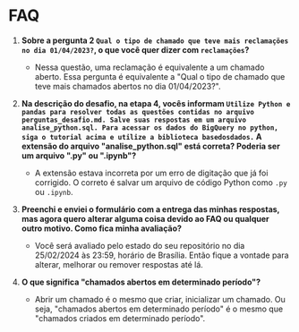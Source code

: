 # FAQ

1. **Sobre a pergunta 2 `Qual o tipo de chamado que teve mais reclamações no dia 01/04/2023?`, o que você quer dizer com `reclamações`?**
   - Nessa questão, uma reclamação é equivalente a um chamado aberto. Essa pergunta é equivalente a "Qual o tipo de chamado que teve mais chamados abertos no dia 01/04/2023?".

2. **Na descrição do desafio, na etapa 4, vocês informam `Utilize Python e pandas para resolver todas as questões contidas no arquivo perguntas_desafio.md. Salve suas respostas em um arquivo analise_python.sql. Para acessar os dados do BigQuery no python, siga o tutorial acima e utilize a biblioteca basedosdados.` A extensão do arquivo "analise_python.sql" está correta? Poderia ser um arquivo ".py" ou ".ipynb"?**
   - A extensão estava incorreta por um erro de digitação que já foi corrigido. O correto é salvar um arquivo de código Python como `.py` ou `.ipynb`.

3. **Preenchi e enviei o formulário com a entrega das minhas respostas, mas agora quero alterar alguma coisa devido ao FAQ ou qualquer outro motivo. Como fica minha avaliação?**
   - Você será avaliado pelo estado do seu repositório no dia 25/02/2024 às 23:59, horário de Brasília. Então fique a vontade para alterar, melhorar ou remover respostas até lá.

4. **O que significa "chamados abertos em determinado período"?**
   - Abrir um chamado é o mesmo que criar, inicializar um chamado. Ou seja, "chamados abertos em determinado período" é o mesmo que "chamados criados em determinado período". 
   
